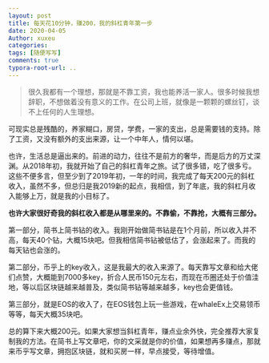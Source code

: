 ```yaml
---
layout: post
title: 每天花10分钟，赚200，我的斜杠青年第一步
date: 2020-04-05
Author: xuxeu
categories: 
tags: [随便写写]
comments: true
typora-root-url: ..
---
```


>很久我都有一个理想，那就是不靠工资，我也能养活一家人。很多时候我想辞职，不想做着没有意义的工作。在公司上班，就像是一颗颗的螺丝钉，谈不上任何的人生理想。

可现实总是残酷的，养家糊口，房贷，学费，一家的支出，总是需要钱的支持。除了工资，又没有额外的支出来源，让一个中年人，情何以堪。

也许，生活总是逼出来的。前进的动力，往往不是前方的奢华，而是后方的万丈深渊。从2018年初，我就开始了自己的斜杠青年之旅。试了很多错，吃了很多亏。这些不便多言，但至少到了2019年初，一年的时间，我完成了每天200元的斜杠收入，虽然不多，但总归是我2019新的起点，我相信，到了年底，我的斜杠月收入能够上万，就是我的小目标了。

**也许大家很好奇我的斜杠收入都是从哪里来的。不靠偷，不靠抢，大概有三部分。**

第一部分，简书上简书钻的收入。我刚开始做简书钻是在1个月前，所以收入并不高，每天40个钻，大概15块吧。但我相信简书钻被低估了，会涨起来了。而我的每天钻也会涨的。

第二部分，币乎上的key收入，这是我最大的收入来源了。每天靠写文章和给大佬们点赞，大概能到7000多key，折合人民币150元左右，而现在币圈还处于价值洼地，等以后区块链越来越普及，类似简书钻等越来越多，key也会更值钱。

第三部分，就是EOS的收入了，在EOS钱包上玩一些游戏，在whaleEx上交易领币等等，每天大概35块吧。

总的算下来大概200元。如果大家想当斜杠青年，赚点业余外快，完全推荐大家复制我的方法。在简书上写文章吧，你的文采就是你的价值，如果想再多赚点，那就来币乎写文章，拥抱区块链，就和买房一样，早点接受，等待增值。
